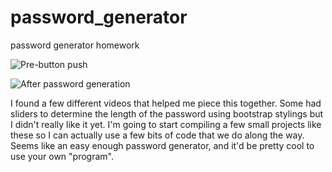 # password_generator
password generator homework

![Pre-button push](https://gyazo.com/9909dd98fdd736e525506e98ece364aa)

![After password generation](https://gyazo.com/ded0558715fabfeaa2a2549d6503f6f0)



I found a few different videos that helped me piece this together. Some had sliders to determine the length of the password using bootstrap stylings but I didn't really like it yet. I'm going to start compiling a few small projects like these so I can actually use a few bits of code that we do along the way. Seems like an easy enough password generator, and it'd be pretty cool to use your own "program". 